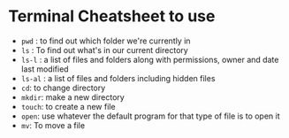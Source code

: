 # Terminal Cheatsheet to use

* `pwd` : to find out which folder we're currently in
* `ls` : To find out what's in our current directory
* `ls-l` : a list of files and folders along with permissions, owner and date last  modified
* `ls-al` :   a list of files and folders including hidden files
* `cd`: to change directory
* `mkdir`: make a new directory
* `touch`: to create a new file
* `open`: use whatever the default program for that type of file is to open it
* `mv`: To move a file
